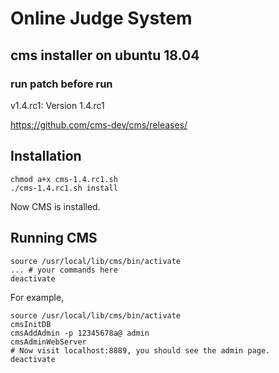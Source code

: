 # Online Judge System
## cms installer on ubuntu 18.04
### run patch before run

v1.4.rc1: Version 1.4.rc1

https://github.com/cms-dev/cms/releases/

## Installation

```
chmod a+x cms-1.4.rc1.sh
./cms-1.4.rc1.sh install
```

Now CMS is installed.

## Running CMS

```
source /usr/local/lib/cms/bin/activate
... # your commands here
deactivate
```

For example,

```
source /usr/local/lib/cms/bin/activate
cmsInitDB
cmsAddAdmin -p 12345678a@ admin
cmsAdminWebServer
# Now visit localhost:8889, you should see the admin page.
deactivate
```
